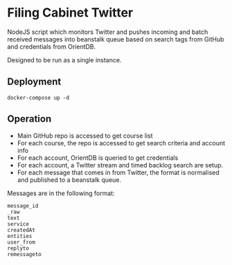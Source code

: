 # Filing Cabinet Twitter

NodeJS script which monitors Twitter and pushes incoming and batch received messages into beanstalk queue based on search tags from GitHub and credentials from OrientDB.

Designed to be run as a single instance.

## Deployment

`docker-compose up -d`

## Operation

- Main GitHub repo is accessed to get course list
- For each course, the repo is accessed to get search criteria and account info
- For each account, OrientDB is queried to get credentials
- For each account, a Twitter stream and timed backlog search are setup.
- For each message that comes in from Twitter, the format is normalised and published to a beanstalk queue.

Messages are in the following format:
```
message_id
_raw
text
service
createdAt
entities
user_from
replyto
remessageto
```